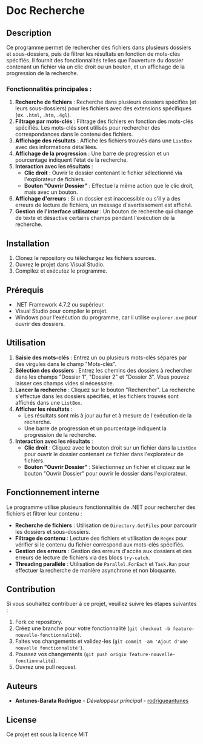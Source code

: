 # Doc Recherche

## Description

Ce programme permet de rechercher des fichiers dans plusieurs dossiers et sous-dossiers, puis de filtrer les résultats en fonction de mots-clés spécifiés. Il fournit des fonctionnalités telles que l'ouverture du dossier contenant un fichier via un clic droit ou un bouton, et un affichage de la progression de la recherche.

### Fonctionnalités principales :
1. **Recherche de fichiers** : Recherche dans plusieurs dossiers spécifiés (et leurs sous-dossiers) pour les fichiers avec des extensions spécifiques (ex. `.html`, `.htm`, `.4gl`).
2. **Filtrage par mots-clés** : Filtrage des fichiers en fonction des mots-clés spécifiés. Les mots-clés sont utilisés pour rechercher des correspondances dans le contenu des fichiers.
3. **Affichage des résultats** : Affiche les fichiers trouvés dans une `ListBox` avec des informations détaillées.
4. **Affichage de la progression** : Une barre de progression et un pourcentage indiquent l'état de la recherche.
5. **Interaction avec les résultats** : 
   - **Clic droit** : Ouvrir le dossier contenant le fichier sélectionné via l'explorateur de fichiers.
   - **Bouton "Ouvrir Dossier"** : Effectue la même action que le clic droit, mais avec un bouton.
6. **Affichage d'erreurs** : Si un dossier est inaccessible ou s'il y a des erreurs de lecture de fichiers, un message d'avertissement est affiché.
7. **Gestion de l'interface utilisateur** : Un bouton de recherche qui change de texte et désactive certains champs pendant l'exécution de la recherche.

## Installation

1. Clonez le repository ou téléchargez les fichiers sources.
2. Ouvrez le projet dans Visual Studio.
3. Compilez et exécutez le programme.

## Prérequis

- .NET Framework 4.7.2 ou supérieur.
- Visual Studio pour compiler le projet.
- Windows pour l'exécution du programme, car il utilise `explorer.exe` pour ouvrir des dossiers.

## Utilisation

1. **Saisie des mots-clés** : Entrez un ou plusieurs mots-clés séparés par des virgules dans le champ "Mots-clés".
2. **Sélection des dossiers** : Entrez les chemins des dossiers à rechercher dans les champs "Dossier 1", "Dossier 2" et "Dossier 3". Vous pouvez laisser ces champs vides si nécessaire.
3. **Lancer la recherche** : Cliquez sur le bouton "Rechercher". La recherche s'effectue dans les dossiers spécifiés, et les fichiers trouvés sont affichés dans une `ListBox`.
4. **Afficher les résultats** : 
   - Les résultats sont mis à jour au fur et à mesure de l'exécution de la recherche.
   - Une barre de progression et un pourcentage indiquent la progression de la recherche.
5. **Interaction avec les résultats** :
   - **Clic droit** : Cliquez avec le bouton droit sur un fichier dans la `ListBox` pour ouvrir le dossier contenant ce fichier dans l'explorateur de fichiers.
   - **Bouton "Ouvrir Dossier"** : Sélectionnez un fichier et cliquez sur le bouton "Ouvrir Dossier" pour ouvrir le dossier dans l'explorateur.

## Fonctionnement interne

Le programme utilise plusieurs fonctionnalités de .NET pour rechercher des fichiers et filtrer leur contenu :

- **Recherche de fichiers** : Utilisation de `Directory.GetFiles` pour parcourir les dossiers et sous-dossiers.
- **Filtrage de contenu** : Lecture des fichiers et utilisation de `Regex` pour vérifier si le contenu du fichier correspond aux mots-clés spécifiés.
- **Gestion des erreurs** : Gestion des erreurs d'accès aux dossiers et des erreurs de lecture de fichiers via des blocs `try-catch`.
- **Threading parallèle** : Utilisation de `Parallel.ForEach` et `Task.Run` pour effectuer la recherche de manière asynchrone et non bloquante.

## Contribution

Si vous souhaitez contribuer à ce projet, veuillez suivre les étapes suivantes :

1. Fork ce repository.
2. Créez une branche pour votre fonctionnalité (`git checkout -b feature-nouvelle-fonctionnalité`).
3. Faites vos changements et validez-les (`git commit -am 'Ajout d'une nouvelle fonctionnalité'`).
4. Poussez vos changements (`git push origin feature-nouvelle-fonctionnalité`).
5. Ouvrez une pull request.

## Auteurs

- **Antunes-Barata Rodrigue** - _Développeur principal_ - [rodrigueantunes]([https://github.com/rodrigueantunes])

## License

Ce projet est sous la licence MIT 

